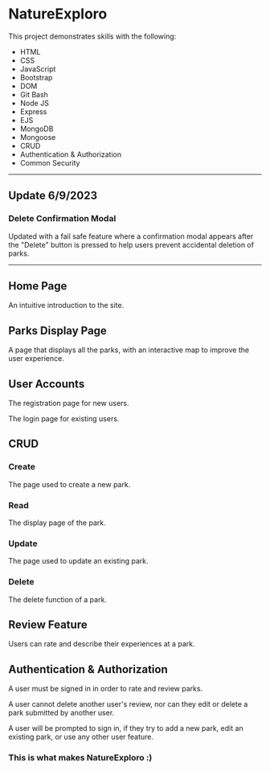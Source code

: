 # NatureExploro

This project demonstrates skills with the following:
* HTML
* CSS
* JavaScript
* Bootstrap
* DOM
* Git Bash
* Node JS
* Express
* EJS
* MongoDB
* Mongoose
* CRUD
* Authentication & Authorization
* Common Security
---

## Update 6/9/2023
### Delete Confirmation Modal
Updated with a fail safe feature where a confirmation modal appears after the "Delete" button is pressed to help users prevent accidental deletion of parks.

---
## Home Page
An intuitive introduction to the site.

## Parks Display Page
A page that displays all the parks, with an interactive map to improve the user experience.

## User Accounts
The registration page for new users.

The login page for existing users.

## CRUD
### Create
The page used to create a new park.

### Read
The display page of the park.

### Update
The page used to update an existing park.

### Delete
The delete function of a park.

## Review Feature
Users can rate and describe their experiences at a park.

## Authentication & Authorization
A user must be signed in in order to rate and review parks.

A user cannot delete another user's review, nor can they edit or delete a park submitted by another user.

A user will be prompted to sign in, if they try to add a new park, edit an existing park, or use any other user feature.

### This is what makes NatureExploro :)